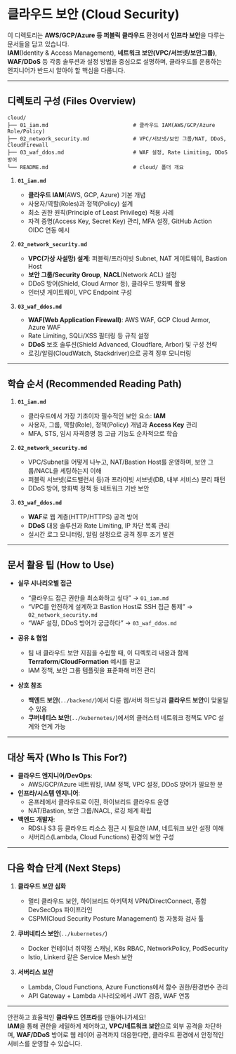 # 클라우드 보안 (Cloud Security)

이 디렉토리는 **AWS/GCP/Azure 등 퍼블릭 클라우드** 환경에서 **인프라 보안**을 다루는 문서들을 담고 있습니다.  
**IAM**(Identity & Access Management), **네트워크 보안(VPC/서브넷/보안그룹)**, **WAF/DDoS** 등 각종 솔루션과 설정 방법을 중심으로 설명하며, 클라우드를 운용하는 엔지니어가 반드시 알아야 할 핵심을 다룹니다.

---

## 디렉토리 구성 (Files Overview)

```plaintext
cloud/
├── 01_iam.md                           # 클라우드 IAM(AWS/GCP/Azure Role/Policy)
├── 02_network_security.md              # VPC/서브넷/보안 그룹/NAT, DDoS, CloudFirewall
├── 03_waf_ddos.md                      # WAF 설정, Rate Limiting, DDoS 방어
└── README.md                           # cloud/ 폴더 개요
```


1. **`01_iam.md`**  
   - **클라우드 IAM**(AWS, GCP, Azure) 기본 개념  
   - 사용자/역할(Roles)과 정책(Policy) 설계  
   - 최소 권한 원칙(Principle of Least Privilege) 적용 사례  
   - 자격 증명(Access Key, Secret Key) 관리, MFA 설정, GitHub Action OIDC 연동 예시

2. **`02_network_security.md`**  
   - **VPC(가상 사설망) 설계**: 퍼블릭/프라이빗 Subnet, NAT 게이트웨이, Bastion Host  
   - **보안 그룹/Security Group**, **NACL**(Network ACL) 설정  
   - DDoS 방어(Shield, Cloud Armor 등), 클라우드 방화벽 활용  
   - 인터넷 게이트웨이, VPC Endpoint 구성

3. **`03_waf_ddos.md`**  
   - **WAF(Web Application Firewall)**: AWS WAF, GCP Cloud Armor, Azure WAF  
   - Rate Limiting, SQLi/XSS 필터링 등 규칙 설정  
   - **DDoS** 보호 솔루션(Shield Advanced, Cloudflare, Arbor) 및 구성 전략  
   - 로깅/알림(CloudWatch, Stackdriver)으로 공격 징후 모니터링

---

## 학습 순서 (Recommended Reading Path)

1. **`01_iam.md`**  
   - 클라우드에서 가장 기초이자 필수적인 보안 요소: **IAM**  
   - 사용자, 그룹, 역할(Role), 정책(Policy) 개념과 **Access Key** 관리  
   - MFA, STS, 임시 자격증명 등 고급 기능도 순차적으로 학습

2. **`02_network_security.md`**  
   - VPC/Subnet을 어떻게 나누고, NAT/Bastion Host를 운영하며, 보안 그룹/NACL을 세팅하는지 이해  
   - 퍼블릭 서브넷(로드밸런서 등)과 프라이빗 서브넷(DB, 내부 서비스) 분리 패턴  
   - DDoS 방어, 방화벽 정책 등 네트워크 기반 보안

3. **`03_waf_ddos.md`**  
   - **WAF**로 웹 계층(HTTP/HTTPS) 공격 방어  
   - **DDoS** 대응 솔루션과 Rate Limiting, IP 차단 목록 관리  
   - 실시간 로그 모니터링, 알림 설정으로 공격 징후 조기 발견

---

## 문서 활용 팁 (How to Use)

- **실무 시나리오별 접근**  
  - “클라우드 접근 권한을 최소화하고 싶다” → `01_iam.md`  
  - “VPC를 안전하게 설계하고 Bastion Host로 SSH 접근 통제” → `02_network_security.md`  
  - “WAF 설정, DDoS 방어가 궁금하다” → `03_waf_ddos.md`

- **공유 & 협업**  
  - 팀 내 클라우드 보안 지침을 수립할 때, 이 디렉토리 내용과 함께 **Terraform**/**CloudFormation** 예시를 참고  
  - IAM 정책, 보안 그룹 템플릿을 표준화해 버전 관리

- **상호 참조**  
  - **백엔드 보안**(`../backend/`)에서 다룬 웹/서버 하드닝과 **클라우드 보안**이 맞물릴 수 있음  
  - **쿠버네티스 보안**(`../kubernetes/`)에서의 클러스터 네트워크 정책도 VPC 설계와 연계 가능

---

## 대상 독자 (Who Is This For?)

- **클라우드 엔지니어/DevOps**:  
  - AWS/GCP/Azure 네트워킹, IAM 정책, VPC 설정, DDoS 방어가 필요한 분  
- **인프라/시스템 엔지니어**:  
  - 온프레에서 클라우드로 이전, 하이브리드 클라우드 운영  
  - NAT/Bastion, 보안 그룹/NACL, 로깅 체계 확립
- **백엔드 개발자**:  
  - RDS나 S3 등 클라우드 리소스 접근 시 필요한 IAM, 네트워크 보안 설정 이해  
  - 서버리스(Lambda, Cloud Functions) 환경의 보안 구성

---

## 다음 학습 단계 (Next Steps)

1. **클라우드 보안 심화**  
   - 멀티 클라우드 보안, 하이브리드 아키텍처 VPN/DirectConnect, 종합 DevSecOps 파이프라인  
   - CSPM(Cloud Security Posture Management) 등 자동화 검사 툴

2. **쿠버네티스 보안**(`../kubernetes/`)  
   - Docker 컨테이너 취약점 스캐닝, K8s RBAC, NetworkPolicy, PodSecurity  
   - Istio, Linkerd 같은 Service Mesh 보안

3. **서버리스 보안**  
   - Lambda, Cloud Functions, Azure Functions에서 함수 권한/환경변수 관리  
   - API Gateway + Lambda 시나리오에서 JWT 검증, WAF 연동

---

안전하고 효율적인 **클라우드 인프라**를 만들어나가세요!  
**IAM**을 통해 권한을 세밀하게 제어하고, **VPC/네트워크 보안**으로 외부 공격을 차단하며, **WAF/DDoS** 방어로 웹 레이어 공격까지 대응한다면, 클라우드 환경에서 안정적인 서비스를 운영할 수 있습니다.
